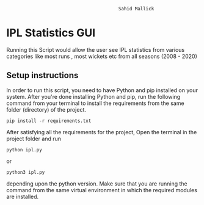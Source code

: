                                              Sahid Mallick
# IPL Statistics GUI
Running this Script would allow the user see IPL statistics from various categories like most runs , most wickets etc from all seasons (2008 - 2020)

## Setup instructions
In order to run this script, you need to have Python and pip installed on your system. After you're done installing Python and pip, run the following command from your terminal to install the requirements from the same folder (directory) of the project.
```
pip install -r requirements.txt
```
After satisfying all the requirements for the project, Open the terminal in the project folder and run
```
python ipl.py
```
or
```
python3 ipl.py
```
depending upon the python version. Make sure that you are running the command from the same virtual environment in which the required modules are installed.

